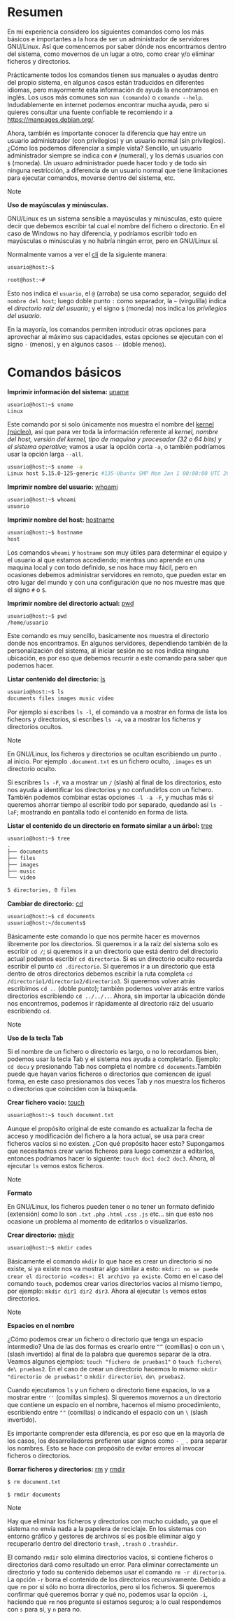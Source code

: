 # Resumen
En mi experiencia considero los siguientes comandos como los más básicos e importantes a la hora de ser un administrador de servidores GNU/Linux. Así que comencemos por saber dónde nos encontramos dentro del sistema, como movernos de un lugar a otro, como crear y/o eliminar ficheros y directorios.

Prácticamente todos los comandos tienen sus manuales o ayudas dentro del propio sistema, en algunos casos están traducidos en diferentes idiomas, pero mayormente esta información de ayuda la encontramos en inglés. Los usos más comunes son `man (comando)` o `comando --help`. Indudablemente en internet podemos encontrar mucha ayuda, pero si quieres consultar una fuente confiable te recomiendo ir a https://manpages.debian.org/.

Ahora, también es importante conocer la diferencia que hay entre un usuario administrador (con privilegios) y un usuario normal (sin privilegios). ¿Cómo los podemos diferenciar a simple vista? Sencillo, un usuario administrador siempre se indica con `#` (numeral), y los demás usuarios con `$` (moneda). Un usuaro administrador puede hacer todo y de todo sin ninguna restricción, a diferencia de un usuario normal que tiene limitaciones para ejecutar comandos, moverse dentro del sistema, etc.

> [!NOTE]
> **Uso de mayúsculas y minúsculas.**
> 
> GNU/Linux es un sistema sensible a mayúsculas y minúsculas, esto quiere decir que debemos escribir tal cual el nombre del fichero o directorio. En el caso de Windows no hay diferencia, y podríamos escribir todo en mayúsculas o minúsculas y no habría ningún error, pero en GNU/Linux sí.

Normalmente vamos a ver el [cli](https://es.wikipedia.org/wiki/Interfaz_de_l%C3%ADnea_de_comandos) de la siguiente manera:

```bash
usuario@host:~$
```
```bash
root@host:~#
```
Esto nos indica el `usuario`, el `@` (arroba) se usa como separador, seguido del `nombre del host`; luego doble punto `:` como separador, la `~` (virgulilla) indica el *directorio raíz del usuario*; y el signo `$` (moneda) nos indica los *privilegios del usuario.*

En la mayoría, los comandos permiten introducir otras opciones para aprovechar al máximo sus capacidades, estas opciones se ejecutan con el signo `-` (menos), y en algunos casos `--` (doble menos).

# Comandos básicos
**Imprimir información del sistema:** [uname](https://manpages.debian.org/bookworm/manpages-es/uname.1.es.html)
```bash
usuario@host:~$ uname
Linux
```
Este comando por si solo únicamente nos muestra el nombre del [kernel (núcleo)](https://www.kernel.org/), así que para ver toda la información referente al *kernel, nombre del host, versión del kernel, tipo de maquina y procesador (32 o 64 bits) y el sistema operativo;* vamos a usar la opción corta `-a`, o también podríamos usar la opción larga `--all`.
```bash
usuario@host:~$ uname -a
Linux host 5.15.0-125-generic #135-Ubuntu SMP Mon Jan 1 00:00:00 UTC 2024 x86_64 x86_64 x86_64 GNU/Linux
```

**Imprimir nombre del usuario:** [whoami](https://manpages.debian.org/bookworm/manpages-es/whoami.1.es.html)
```bash
usuario@host:~$ whoami
usuario
```

**Imprimir nombre del host:** [hostname](https://manpages.debian.org/bookworm/manpages-es/hostname.1.es.html)
```bash
usuario@host:~$ hostname
host
```
Los comandos `whoami` y `hostname` son muy útiles para determinar el equipo y el usuario al que estamos accediendo; mientras uno aprende en una maquina local y con todo definido, se nos hace muy fácil, pero en ocasiones debemos administrar servidores en remoto, que pueden estar en otro lugar del mundo y con una configuración que no nos muestre mas que el signo `#` o `$`.

**Imprimir nombre del directorio actual:** [pwd](https://manpages.debian.org/bookworm/manpages-es/pwd.1.es.html)
```bash
usuario@host:~$ pwd
/home/usuario
```
Este comando es muy sencillo, basicamente nos muestra el directorio donde nos encontramos. En algunos servidores, dependiendo también de la personalización del sistema, al iniciar sesión no se nos indica ninguna ubicación, es por eso que debemos recurrir a este comando para saber que podemos hacer.

**Listar contenido del directorio:** [ls](https://manpages.debian.org/bookworm/manpages-es/ls.1.es.html)
```bash
usuario@host:~$ ls
documents files images music video
```
Por ejemplo si escribes `ls -l`, el comando va a mostrar en forma de lista los ficheors y directorios, si escribes `ls -a`, va a mostrar los ficheros y directorios ocultos.

> [!NOTE]
> En GNU/Linux, los ficheros y directorios se ocultan escribiendo un punto `.` al inicio. Por ejemplo `.document.txt` es un fichero oculto, `.images` es un directorio oculto.

Si escribres `ls -F`, va a mostrar un `/` (slash) al final de los directorios, esto nos ayuda a identificar los directorios y no confundirlos con un fichero. También podemos combinar estas opciones `-l -a -F`, y muchas más si queremos ahorrar tiempo al escribir todo por separado, quedando así `ls -laF`; mostrando en pantalla todo el contenido en forma de lista.

**Listar el contenido de un directorio en formato similar a un árbol:** [tree](https://manpages.debian.org/bookworm/tree/tree.1.en.html)
```bash
usuario@host:~$ tree
.
├── documents
├── files
├── images
├── music
└── video

5 directories, 0 files
```

**Cambiar de directorio:** [cd](https://manpages.debian.org/bookworm/tcl8.6-doc/cd.3tcl.en.html)
```bash
usuario@host:~$ cd documents
usuario@host:~/documents$
```
Básicamente este comando lo que nos permite hacer es movernos libremente por los directorios. Si queremos ir a la raíz del sistema solo es escribir `cd /`; si queremos ir a un directorio que está dentro del directorio actual podemos escribir `cd directorio`. Si es un directorio oculto recuerda escribir el punto `cd .directorio`. Si queremos ir a un directorio que está dentro de otros directorios debemos escribir la ruta completa `cd /directorio1/directorio2/directorio3`. Si queremos volver atrás escribimos `cd ..` (doble punto); también podemos volver atrás entre varios directorios escribiendo `cd ../../..`. Ahora, sin importar la ubicación dónde nos encontremos, podemos ir rápidamente al directorio ráiz del usuario escribiendo `cd`.

> [!NOTE]
> **Uso de la tecla Tab**
> 
> Si el nombre de un fichero o directorio es largo, o no lo recordamos bien, podemos usar la tecla Tab y el sistema nos ayuda a completarlo. Ejemplo: `cd docu` y presionando Tab  nos completa el nombre `cd documents`.También puede que hayan varios ficheros o directorios que comiencen de igual forma, en este caso presionamos dos veces Tab y nos muestra los ficheros o directorios que coinciden con la búsqueda.

**Crear fichero vacio:** [touch](https://manpages.debian.org/bookworm/manpages-es/touch.1.es.html)
```bash
usuario@host:~$ touch document.txt
```
Aunque el propósito original de este comando es actualizar la fecha de acceso y modificación del fichero a la hora actual, se usa para crear ficheros vacíos si no existen. ¿Con qué propósito hacer esto? Supongamos que necesitamos crear varios ficheros para luego comenzar a editarlos, entonces podríamos hacer lo siguiente: `touch doc1 doc2 doc3`. Ahora, al ejecutar `ls` vemos estos ficheros.

> [!NOTE]
> **Formato**
> 
> En GNU/Linux, los ficheros pueden tener o no tener un formato definido (extensión) como lo son `.txt` `.php` `.html` `.css` `.js` etc... sin que esto nos ocasione un problema al momento de editarlos o visualizarlos.

**Crear directorio:** [mkdir](https://manpages.debian.org/bookworm/manpages-es/mkdir.1.es.html)
```bash
usuario@host:~$ mkdir codes
```
Básicamente el comando `mkdir` lo que hace es crear un directorio si no existe, si ya existe nos va mostrar algo similar a esto: `mkdir: no se puede crear el directorio «codes»: El archivo ya existe`. Como en el caso del comando `touch`, podemos crear varios directorios vacíos al mismo tiempo, por ejemplo: `mkdir dir1 dir2 dir3`. Ahora al ejecutar `ls` vemos estos directorios.

> [!NOTE]
> **Espacios en el nombre**
> 
> ¿Cómo podemos crear un fichero o directorio que tenga un espacio intermedio? Una de las dos formas es crearlo entre `“”` (comillas) o con un `\` (slash invertido) al final de la palabra que queremos separar de la otra. Veamos algunos ejemplos: `touch "fichero de pruebas1"` o `touch fichero\ de\ pruebas2`. En el caso de crear un directorio hacemos lo mismo: `mkdir "directorio de pruebas1"` o `mkdir directorio\ de\ pruebas2`.
> 
> Cuando ejecutamos `ls` y un fichero o directorio tiene espacios, lo va a mostrar entre `''` (comillas simples). Si queremos movernos a un directorio que contiene un espacio en el nombre, hacemos el mismo procedimiento, escribiendo entre `""` (comillas) o indicando el espacio con un `\` (slash invertido).
> 
> Es importante comprender esta diferencia, es por eso que en la mayoría de los casos, los desarrolladores prefieren usar signos como `-` `_` `.` para separar los nombres. Esto se hace con propósito de evitar errores al invocar ficheros o directorios.

**Borrar ficheros y directorios:** [rm](https://manpages.debian.org/bookworm/manpages-es/rm.1.es.html) y [rmdir](https://manpages.debian.org/bookworm/manpages-es/rmdir.1.es.html)
```bash
$ rm document.txt
```
```bash
$ rmdir documents
```

> [!NOTE]
> Hay que eliminar los ficheros y directorios con mucho cuidado, ya que el sistema no envía nada a la papelera de reciclaje. En los sistemas con entorno gráfico y gestores de archivos sí es posible eliminar algo y recuperarlo dentro del directorio `trash`, `.trash` o `.trashdir`.

El comando `rmdir` solo elimina directorios vacíos, si contiene ficheros o directorios dará como resultado un error. Para eliminar correctamente un directorio y todo su contenido debemos usar el comando `rm -r directorio`. La opción `-r` borra el contenido de los directorios recursivamente. Debido a que `rm` por sí sólo no borra directorios, pero si los ficheros. Si queremos confirmar qué queremos borrar y qué no, podemos usar la opción `-i`, haciendo que `rm` nos pregunte si estamos seguros; a lo cual respondemos con `s` para sí, y `n` para no.
